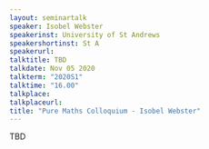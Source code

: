 ```yaml
---
layout: seminartalk
speaker: Isobel Webster
speakerinst: University of St Andrews
speakershortinst: St A
speakerurl: 
talktitle: TBD
talkdate: Nov 05 2020
talkterm: "2020S1"
talktime: "16.00"
talkplace: 
talkplaceurl: 
title: "Pure Maths Colloquium - Isobel Webster"
---
```


TBD